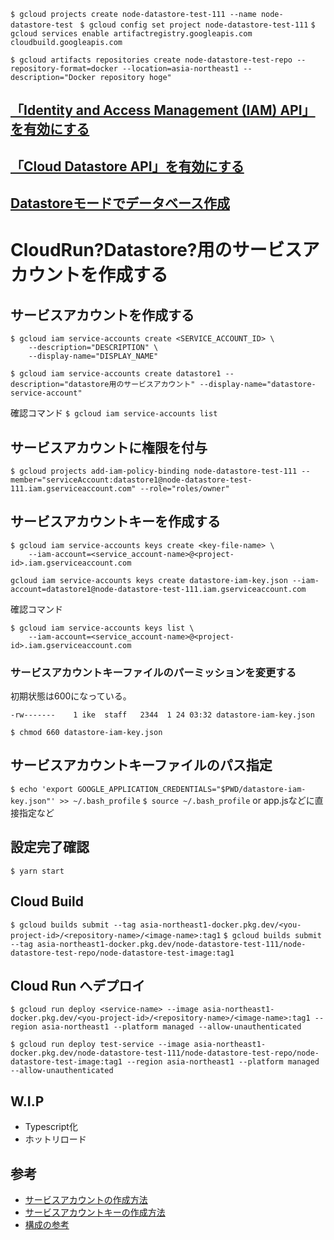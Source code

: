 
`$ gcloud projects create node-datastore-test-111 --name node-datastore-test `
`$ gcloud config set project node-datastore-test-111`
`$ gcloud services enable artifactregistry.googleapis.com cloudbuild.googleapis.com`

`$ gcloud artifacts repositories create node-datastore-test-repo --repository-format=docker --location=asia-northeast1 --description="Docker repository hoge"`



## [「Identity and Access Management (IAM) API」を有効にする](https://console.cloud.google.com/flows/enableapi?apiid=iam.googleapis.com&redirect=https://console.cloud.google.com&_ga=2.232743135.1508092539.1642905291-660800505.1641690169&_gac=1.126930431.1641787854.CjwKCAiArOqOBhBmEiwAsgeLmUKyxFVA2G-PbQiGDcDshQWOkuOjierEGVir-P0Usxx6Q719ysIrXhoCfvkQAvD_BwE)


## [「Cloud Datastore API」を有効にする](https://console.cloud.google.com/flows/enableapi?apiid=datastore.googleapis.com)

## [Datastoreモードでデータベース作成](https://console.cloud.google.com/datastore/welcome?_ga=2.126773709.1508092539.1642905291-660800505.1641690169&_gac=1.55740377.1641787854.CjwKCAiArOqOBhBmEiwAsgeLmUKyxFVA2G-PbQiGDcDshQWOkuOjierEGVir-P0Usxx6Q719ysIrXhoCfvkQAvD_BwE)


# CloudRun?Datastore?用のサービスアカウントを作成する
## サービスアカウントを作成する
```
$ gcloud iam service-accounts create <SERVICE_ACCOUNT_ID> \
    --description="DESCRIPTION" \
    --display-name="DISPLAY_NAME"
```

`$ gcloud iam service-accounts create datastore1 --description="datastore用のサービスアカウント" --display-name="datastore-service-account"`

確認コマンド
`$ gcloud iam service-accounts list`

## サービスアカウントに権限を付与

`$ gcloud projects add-iam-policy-binding node-datastore-test-111 --member="serviceAccount:datastore1@node-datastore-test-111.iam.gserviceaccount.com" --role="roles/owner"`

## サービスアカウントキーを作成する

```
$ gcloud iam service-accounts keys create <key-file-name> \
    --iam-account=<service_account-name>@<project-id>.iam.gserviceaccount.com
```

`gcloud iam service-accounts keys create datastore-iam-key.json --iam-account=datastore1@node-datastore-test-111.iam.gserviceaccount.com`



確認コマンド
```
$ gcloud iam service-accounts keys list \
    --iam-account=<service_account-name>@<project-id>.iam.gserviceaccount.com
```



### サービスアカウントキーファイルのパーミッションを変更する
初期状態は600になっている。
```
-rw-------    1 ike  staff   2344  1 24 03:32 datastore-iam-key.json
```
`$ chmod 660 datastore-iam-key.json`

## サービスアカウントキーファイルのパス指定
`$ echo 'export GOOGLE_APPLICATION_CREDENTIALS="$PWD/datastore-iam-key.json"' >> ~/.bash_profile`
`$ source ~/.bash_profile`
or
app.jsなどに直接指定など


## 設定完了確認
`$ yarn start`


## Cloud Build
`$ gcloud builds submit --tag asia-northeast1-docker.pkg.dev/<you-project-id>/<repository-name>/<image-name>:tag1`
`$ gcloud builds submit --tag asia-northeast1-docker.pkg.dev/node-datastore-test-111/node-datastore-test-repo/node-datastore-test-image:tag1`

## Cloud Run へデプロイ
`$ gcloud run deploy <service-name> --image asia-northeast1-docker.pkg.dev/<you-project-id>/<repository-name>/<image-name>:tag1 --region asia-northeast1 --platform managed --allow-unauthenticated`

`$ gcloud run deploy test-service --image asia-northeast1-docker.pkg.dev/node-datastore-test-111/node-datastore-test-repo/node-datastore-test-image:tag1 --region asia-northeast1 --platform managed --allow-unauthenticated`

## W.I.P
* Typescript化
* ホットリロード

## 参考
- [サービスアカウントの作成方法](https://cloud.google.com/iam/docs/creating-managing-service-accounts#iam-service-accounts-create-gcloud)
- [サービスアカウントキーの作成方法](https://cloud.google.com/iam/docs/creating-managing-service-account-keys#iam-service-account-keys-create-gcloud)
- [構成の参考](https://zenn.dev/kimihiro_n/articles/06bd36a592a942)